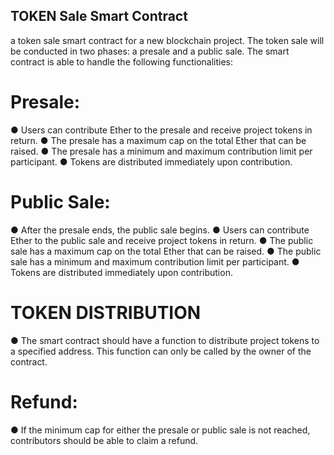## TOKEN Sale Smart Contract
a token sale smart contract for a new blockchain project. The token sale will be conducted in
two phases: a presale and a public sale. The smart contract is able to handle the following
functionalities:
# Presale:
● Users can contribute Ether to the presale and receive project tokens in return.
● The presale has a maximum cap on the total Ether that can be raised.
● The presale has a minimum and maximum contribution limit per participant.
● Tokens are distributed immediately upon contribution.
# Public Sale:
● After the presale ends, the public sale begins.
● Users can contribute Ether to the public sale and receive project tokens in return.
● The public sale has a maximum cap on the total Ether that can be raised.
● The public sale has a minimum and maximum contribution limit per participant.
● Tokens are distributed immediately upon contribution.
# TOKEN DISTRIBUTION
● The smart contract should have a function to distribute project tokens to a specified
address. This function can only be called by the owner of the contract.
 # Refund:
● If the minimum cap for either the presale or public sale is not reached, contributors
should be able to claim a refund.
